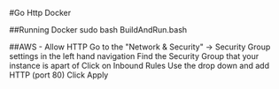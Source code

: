 #Go Http Docker

##Running Docker
sudo bash BuildAndRun.bash

##AWS - Allow HTTP
Go to the "Network & Security" -> Security Group settings in the left hand navigation
Find the Security Group that your instance is apart of
Click on Inbound Rules
Use the drop down and add HTTP (port 80)
Click Apply

